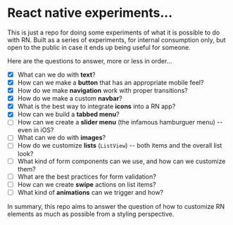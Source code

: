 # React native experiments...

This is just a repo for doing some experiments of what it is possible to do with RN. Built as a series of experiments, for internal consumption only, but open to the public in case it ends up being useful for someone.

Here are the questions to answer, more or less in order...

* [x] What can we do with **text**?
* [x] How can we make a **button** that has an appropriate mobile feel?
* [x] How do we make **navigation** work with proper transitions?
* [x] How do we make a custom **navbar**?
* [x] What is the best way to integrate **icons** into a RN app?
* [x] How can we build a **tabbed menu**?
* [ ] How can we create a **slider menu** (the infamous hamburguer menu) -- even in iOS?
* [ ] What can we do with **images**?
* [ ] How do we customize **lists** (`ListView`) -- both items and the overall list look?
* [ ] What kind of form components can we use, and how can we customize them?
* [ ] What are the best practices for form validation?
* [ ] How can we create **swipe** actions on list items?
* [ ] What kind of **animations** can we trigger and how?

In summary, this repo aims to answer the question of how to customize RN elements as much as possible from a styling perspective.
